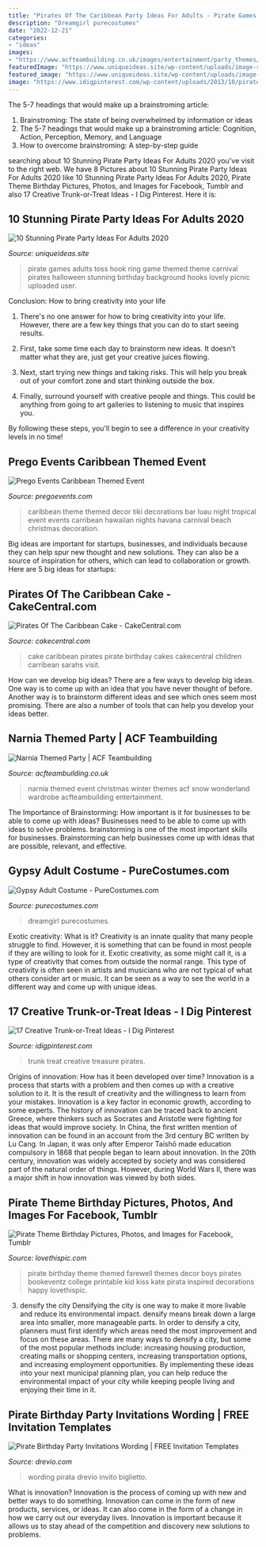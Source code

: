 ```yaml
---
title: "Pirates Of The Caribbean Party Ideas For Adults - Pirate Games Adults Toss Hook Ring Game Themed Theme Carnival Pirates Halloween Stunning Birthday Background Hooks Lovely Picnic Uploaded User"
description: "Dreamgirl purecostumes"
date: "2022-12-21"
categories:
- "ideas"
images:
- "https://www.acfteambuilding.co.uk/images/entertainment/party_themes/narnia.jpg"
featuredImage: "https://www.uniqueideas.site/wp-content/uploads/image-result-for-pirate-hooks-for-a-hook-toss-carnival-game-games.jpg"
featured_image: "https://www.uniqueideas.site/wp-content/uploads/image-result-for-pirate-hooks-for-a-hook-toss-carnival-game-games.jpg"
image: "https://www.idigpinterest.com/wp-content/uploads/2013/10/pirates-treasure.jpg"
---
```



The 5-7 headings that would make up a brainstroming article:
1. Brainstroming: The state of being overwhelmed by information or ideas
2. The 5-7 headings that would make up a brainstroming article: Cognition, Action, Perception, Memory, and Language
3. How to overcome brainstroming: A step-by-step guide

	

		
searching about 10 Stunning Pirate Party Ideas For Adults 2020 you've visit to the right web. We have 8 Pictures about 10 Stunning Pirate Party Ideas For Adults 2020 like 10 Stunning Pirate Party Ideas For Adults 2020, Pirate Theme Birthday Pictures, Photos, and Images for Facebook, Tumblr and also 17 Creative Trunk-or-Treat Ideas - I Dig Pinterest. Here it is:
		
    
## 10 Stunning Pirate Party Ideas For Adults 2020

<img loading=lazy src="https://www.uniqueideas.site/wp-content/uploads/image-result-for-pirate-hooks-for-a-hook-toss-carnival-game-games.jpg" onerror="this.onerror=null;this.src='https://tse2.mm.bing.net/th?id=OIP.z2mKyT1kimvXmn074-9fKgHaLI&amp;pid=15.1';" alt="10 Stunning Pirate Party Ideas For Adults 2020">

_Source: uniqueideas.site_

>pirate games adults toss hook ring game themed theme carnival pirates halloween stunning birthday background hooks lovely picnic uploaded user. 

	

Conclusion: How to bring creativity into your life
1. There's no one answer for how to bring creativity into your life. However, there are a few key things that you can do to start seeing results.
2. First, take some time each day to brainstorm new ideas. It doesn't matter what they are, just get your creative juices flowing.

3. Next, start trying new things and taking risks. This will help you break out of your comfort zone and start thinking outside the box.

4. Finally, surround yourself with creative people and things. This could be anything from going to art galleries to listening to music that inspires you.

By following these steps, you'll begin to see a difference in your creativity levels in no time!

    
## Prego Events Caribbean Themed Event

<img loading=lazy src="http://pregoevents.com/wp-content/uploads/theme-caribbean/caribbean-theme-(20).jpg" onerror="this.onerror=null;this.src='https://tse1.mm.bing.net/th?id=OIP.ficBj3fUanTmBJIjZZTrSAAAAA&amp;pid=15.1';" alt="Prego Events Caribbean Themed Event">

_Source: pregoevents.com_

>caribbean theme themed decor tiki decorations bar luau night tropical event events carribean hawaiian nights havana carnival beach christmas decoration. 

	

Big ideas are important for startups, businesses, and individuals because they can help spur new thought and new solutions. They can also be a source of inspiration for others, which can lead to collaboration or growth. Here are 5 big ideas for startups:

    
## Pirates Of The Caribbean Cake - CakeCentral.com

<img loading=lazy src="https://cdn001.cakecentral.com/gallery/2015/03/900_890740520z_pirates-of-the-caribbean-cake.jpg" onerror="this.onerror=null;this.src='https://tse4.mm.bing.net/th?id=OIP.7BRvjFNDufzC6doU28p5GAHaFj&amp;pid=15.1';" alt="Pirates Of The Caribbean Cake - CakeCentral.com">

_Source: cakecentral.com_

>cake caribbean pirates pirate birthday cakes cakecentral children carribean sarahs visit. 

	

How can we develop big ideas?
There are a few ways to develop big ideas. One way is to come up with an idea that you have never thought of before. Another way is to brainstorm different ideas and see which ones seem most promising. There are also a number of tools that can help you develop your ideas better.

    
## Narnia Themed Party | ACF Teambuilding

<img loading=lazy src="https://www.acfteambuilding.co.uk/images/entertainment/party_themes/narnia.jpg" onerror="this.onerror=null;this.src='https://tse2.mm.bing.net/th?id=OIP.xOAR-UGlpkxo_55W0-dJiQHaDS&amp;pid=15.1';" alt="Narnia Themed Party | ACF Teambuilding">

_Source: acfteambuilding.co.uk_

>narnia themed event christmas winter themes acf snow wonderland wardrobe acfteambuilding entertainment. 

	

The Importance of Brainstorming: How important is it for businesses to be able to come up with ideas?
Businesses need to be able to come up with ideas to solve problems. brainstorming is one of the most important skills for businesses. Brainstorming can help businesses come up with ideas that are possible, relevant, and effective.

    
## Gypsy Adult Costume - PureCostumes.com

<img loading=lazy src="https://www.purecostumes.com/mm5/graphics/00000001/G10669_full_1.jpg" onerror="this.onerror=null;this.src='https://tse2.mm.bing.net/th?id=OIP.38BTCVwJrTU3UFvXUPbf7gHaLO&amp;pid=15.1';" alt="Gypsy Adult Costume - PureCostumes.com">

_Source: purecostumes.com_

>dreamgirl purecostumes. 

	

Exotic creativity: What is it?
Creativity is an innate quality that many people struggle to find. However, it is something that can be found in most people if they are willing to look for it. Exotic creativity, as some might call it, is a type of creativity that comes from outside the normal range. This type of creativity is often seen in artists and musicians who are not typical of what others consider art or music. It can be seen as a way to see the world in a different way and come up with unique ideas.

    
## 17 Creative Trunk-or-Treat Ideas - I Dig Pinterest

<img loading=lazy src="https://www.idigpinterest.com/wp-content/uploads/2013/10/pirates-treasure.jpg" onerror="this.onerror=null;this.src='https://tse1.mm.bing.net/th?id=OIP.n_8JtKIKnzpeS-CwyyLG2gHaJ6&amp;pid=15.1';" alt="17 Creative Trunk-or-Treat Ideas - I Dig Pinterest">

_Source: idigpinterest.com_

>trunk treat creative treasure pirates. 

	

Origins of innovation: How has it been developed over time?
Innovation is a process that starts with a problem and then comes up with a creative solution to it. It is the result of creativity and the willingness to learn from your mistakes. Innovation is a key factor in economic growth, according to some experts. The history of innovation can be traced back to ancient Greece, where thinkers such as Socrates and Aristotle were fighting for ideas that would improve society. In China, the first written mention of innovation can be found in an account from the 3rd century BC written by Lu Cang. In Japan, it was only after Emperor Taishō made education compulsory in 1868 that people began to learn about innovation. In the 20th century, innovation was widely accepted by society and was considered part of the natural order of things. However, during World Wars II, there was a major shift in how innovation was viewed by both sides.

    
## Pirate Theme Birthday Pictures, Photos, And Images For Facebook, Tumblr

<img loading=lazy src="http://www.lovethispic.com/uploaded_images/60153-Pirate-Theme-Birthday.jpg" onerror="this.onerror=null;this.src='https://tse2.mm.bing.net/th?id=OIP.JAPvrKFx5NDYIxW723skegHaFM&amp;pid=15.1';" alt="Pirate Theme Birthday Pictures, Photos, and Images for Facebook, Tumblr">

_Source: lovethispic.com_

>pirate birthday theme themed farewell themes decor boys pirates bookeventz college printable kid kiss kate pirata inspired decorations happy lovethispic. 

	

3) densify the city
Densifying the city is one way to make it more livable and reduce its environmental impact. densify means break down a large area into smaller, more manageable parts. In order to densify a city, planners must first identify which areas need the most improvement and focus on these areas. There are many ways to densify a city, but some of the most popular methods include: increasing housing production, creating malls or shopping centers, increasing transportation options, and increasing employment opportunities. By implementing these ideas into your next municipal planning plan, you can help reduce the environmental impact of your city while keeping people living and enjoying their time in it.

    
## Pirate Birthday Party Invitations Wording | FREE Invitation Templates

<img loading=lazy src="https://www.drevio.com/wp-content/uploads/2015/11/il_fullxfull.114194192.jpg" onerror="this.onerror=null;this.src='https://tse3.mm.bing.net/th?id=OIP.JGHBMKwJLowELzNTAqJOuwHaKX&amp;pid=15.1';" alt="Pirate Birthday Party Invitations Wording | FREE Invitation Templates">

_Source: drevio.com_

>wording pirata drevio invito biglietto. 

	

What is innovation?
Innovation is the process of coming up with new and better ways to do something. Innovation can come in the form of new products, services, or ideas. It can also come in the form of a change in how we carry out our everyday lives. Innovation is important because it allows us to stay ahead of the competition and discovery new solutions to problems.

